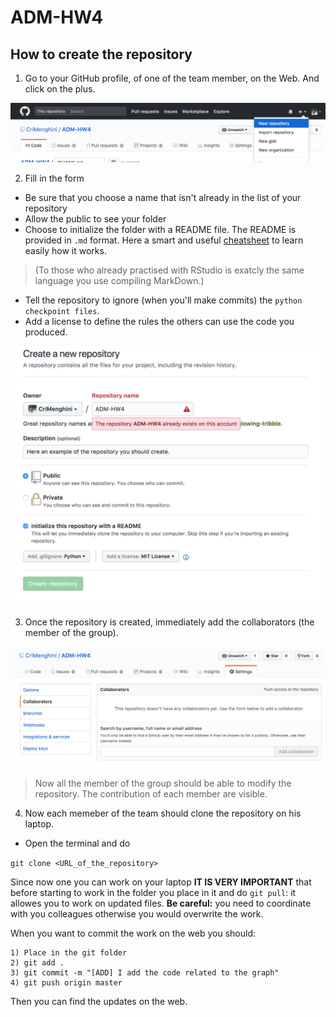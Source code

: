 # ADM-HW4
## How to create the repository

1) Go to your GitHub profile, of one of the team member, on the Web. And click on the plus.

![firststep](img/2nd.png)

2) Fill in the form

* Be sure that you choose a name that isn't already in the list of your repository
* Allow the public to see your folder
* Choose to initialize the folder with a README file. The README is provided in `.md` format. Here a smart and useful [cheatsheet](https://github.com/adam-p/markdown-here/wiki/Markdown-Cheatsheet) to learn easily how it works. 

> (To those who already practised with RStudio is exatcly the same language you use compiling MarkDown.)

* Tell the repository to ignore (when you'll make commits) the `python checkpoint files`.
* Add a license to define the rules the others can use the code you produced.

![secondstep](img/3rd.png)

3) Once the repository is created, immediately add the collaborators (the member of the group).

![thirdstep](img/coll.png)

> Now all the member of the group should be able to modify the repository. The contribution of each member are visible.


4) Now each memeber of the team should clone the repository on his laptop.

* Open the terminal and do 

`git clone <URL_of_the_repository>`

Since now one you can work on your laptop
__IT IS VERY IMPORTANT__ that before starting to work in the folder you place in it and do 
	`git pull`: it allowes you to work on updated files. __Be careful:__ you need to coordinate with you colleagues otherwise you would overwrite the work.

When you want to commit the work on the web you should:

	1) Place in the git folder
	2) git add .
	3) git commit -m "[ADD] I add the code related to the graph"
	4) git push origin master
	
Then you can find the updates on the web.





